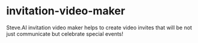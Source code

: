 # invitation-video-maker
Steve.AI invitation video maker helps to create video invites that will be not just communicate but celebrate special events!
